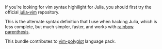 
If you're looking for vim syntax highilight for Julia, you should first try the
official [julia-vim](https://github.com/JuliaLang/julia-vim) repository.

This is the alternate syntax definition that I use when hacking Julia, which is
less complete, but much simpler, faster, and works with [rainbow
parenthesis](https://github.com/kien/rainbow_parentheses.vim).

This bundle contributes to [vim-polyglot](https://github.com/sheerun/vim-polyglot) language pack.
